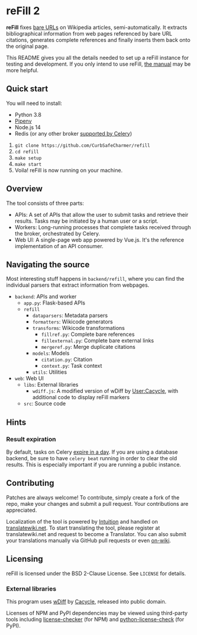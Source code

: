 # reFill 2

**reFill** fixes [bare URLs](https://en.wikipedia.org/wiki/Wikipedia:Bare_URLs) on Wikipedia articles, semi-automatically. It extracts bibliographical information from web pages referenced by bare URL citations, generates complete references and finally inserts them back onto the original page.

This README gives you all the details needed to set up a reFill instance for testing and development. If you only intend to use reFill, [the manual](https://en.wikipedia.org/wiki/WP:reFill) may be more helpful.

## Quick start

You will need to install:
- Python 3.8
- [Pipenv](https://github.com/pypa/pipenv)
- Node.js 14
- Redis (or any other broker [supported by Celery](http://docs.celeryproject.org/en/latest/getting-started/brokers/))

1. `git clone https://github.com/CurbSafeCharmer/refill`
1. `cd refill`
1. `make setup`
1. `make start`
1. Voila! reFill is now running on your machine.

## Overview

The tool consists of three parts:

- APIs: A set of APIs that allow the user to submit tasks and retrieve their results. Tasks may be initiated by a human user or a script.
- Workers: Long-running processes that complete tasks received through the broker, orchestrated by Celery.
- Web UI: A single-page web app powered by Vue.js. It's the reference implementation of an API consumer.

## Navigating the source

Most interesting stuff happens in `backend/refill`, where you can find the individual parsers that extract information from webpages.

- `backend`: APIs and worker
    - `app.py`: Flask-based APIs
    - `refill`
        - `dataparsers`: Metadata parsers
        - `formatters`: Wikicode generators
        - `transforms`: Wikicode transformations
            - `fillref.py`: Complete bare references
            - `fillexternal.py`: Complete bare external links
            - `mergeref.py`: Merge duplicate citations
        - `models`: Models
            - `citation.py`: Citation
            - `context.py`: Task context
        - `utils`: Utilities
- `web`: Web UI
    - `libs`: External libraries
        - `wdiff.js`: A modified version of wDiff by [User:Cacycle](https://en.wikipedia.org/wiki/User:Cacycle), with additional code to display reFill markers
    - `src`: Source code

## Hints

### Result expiration

By default, tasks on Celery [expire in a day](http://docs.celeryproject.org/en/latest/userguide/configuration.html#std:setting-result_expires). If you are using a database backend, be sure to have `celery beat` running in order to clear the old results. This is especially important if you are running a public instance.

## Contributing

Patches are always welcome! To contribute, simply create a fork of the repo, make your changes and submit a pull request. Your contributions are appreciated.

Localization of the tool is powered by [Intuition](https://github.com/Krinkle/intuition) and handled on [translatewiki.net](https://translatewiki.net/wiki/Special:Translate?group=int-refill). To start translating the tool, please register at translatewiki.net and request to become a Translator. You can also submit your translations manually via GitHub pull requests or even [on-wiki](https://en.wikipedia.org/wiki/User_talk:Zhaofeng_Li/reFill).

## Licensing

reFill is licensed under the BSD 2-Clause License. See `LICENSE` for details.

### External libraries

This program uses [wDiff](https://en.wikipedia.org/wiki/User:Cacycle/diff) by [Cacycle](https://en.wikipedia.org/wiki/User:Cacycle), released into public domain.

Licenses of NPM and PyPI dependencies may be viewed using third-party tools including [license-checker](https://github.com/davglass/license-checker) (for NPM) and [python-license-check](https://github.com/dhatim/python-license-check) (for PyPI).
